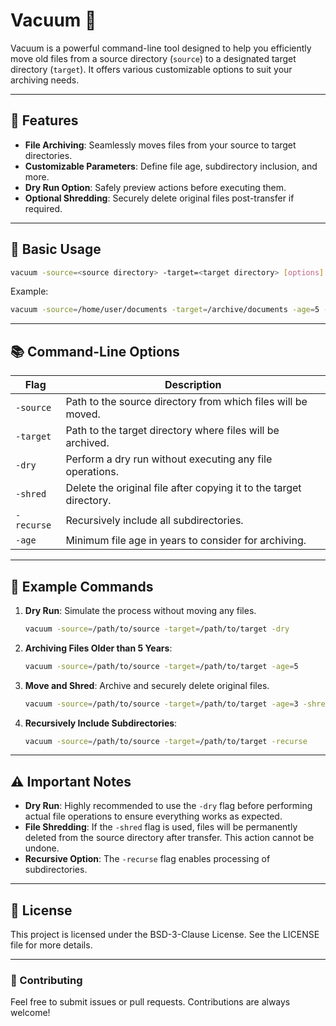 # Vacuum 🧹

Vacuum is a powerful command-line tool designed to help you efficiently move old files from a source directory (`source`) to a designated target directory (`target`). It offers various customizable options to suit your archiving needs.

---

## 🚀 Features

- **File Archiving**: Seamlessly moves files from your source to target directories.
- **Customizable Parameters**: Define file age, subdirectory inclusion, and more.
- **Dry Run Option**: Safely preview actions before executing them.
- **Optional Shredding**: Securely delete original files post-transfer if required.

---

## 🔧 Basic Usage

```bash
vacuum -source=<source directory> -target=<target directory> [options]
```

Example:

```bash
vacuum -source=/home/user/documents -target=/archive/documents -age=5 -shred
```

---

## 📚 Command-Line Options

| Flag          | Description                                                        |
| ------------- | ------------------------------------------------------------------ |
| `-source`     | Path to the source directory from which files will be moved.       |
| `-target`     | Path to the target directory where files will be archived.         |
| `-dry`        | Perform a dry run without executing any file operations.           |
| `-shred`      | Delete the original file after copying it to the target directory. |
| `-recurse`    | Recursively include all subdirectories.                            |
| `-age`        | Minimum file age in years to consider for archiving.               |

---

## 📝 Example Commands

1. **Dry Run**: Simulate the process without moving any files.

   ```bash
   vacuum -source=/path/to/source -target=/path/to/target -dry
   ```

2. **Archiving Files Older than 5 Years**:

   ```bash
   vacuum -source=/path/to/source -target=/path/to/target -age=5
   ```

3. **Move and Shred**: Archive and securely delete original files.

   ```bash
   vacuum -source=/path/to/source -target=/path/to/target -age=3 -shred
   ```

4. **Recursively Include Subdirectories**:

   ```bash
   vacuum -source=/path/to/source -target=/path/to/target -recurse
   ```

---

## ⚠️ Important Notes

- **Dry Run**: Highly recommended to use the `-dry` flag before performing actual file operations to ensure everything works as expected.
- **File Shredding**: If the `-shred` flag is used, files will be permanently deleted from the source directory after transfer. This action cannot be undone.
- **Recursive Option**: The `-recurse` flag enables processing of subdirectories.

---

## 📄 License

This project is licensed under the BSD-3-Clause License. See the LICENSE file for more details.

---

### 🌟 Contributing

Feel free to submit issues or pull requests. Contributions are always welcome!
